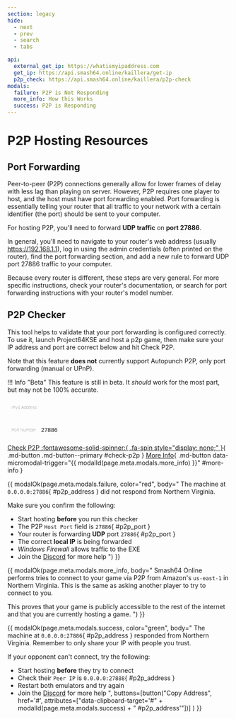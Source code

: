 ```yaml
---
section: legacy
hide:
  - next
  - prev
  - search
  - tabs

api:
  external_get_ip: https://whatismyipaddress.com
  get_ip: https://api.smash64.online/kaillera/get-ip
  p2p_check: https://api.smash64.online/kaillera/p2p-check
modals:
  failure: P2P is Not Responding
  more_info: How this Works
  success: P2P is Responding
---
```


# P2P Hosting Resources 
<style>
  .md-input-field {
    align-items: center;
    background-color: var(--md-code-bg-color);
    border-radius: .1rem;
    border: 0 solid;
    box-shadow: var(--md-shadow-z1);
    color: var(--md-default-fg-color);
    display: flex;
    padding: .6rem;
    width: 100%;
  }

  .md-input-field .prefix {
    border: 0 solid;
    flex-shrink: 0;
    font-weight: lighter;
    font-size: .6rem;
    padding-right: .6rem;
  }

  .md-input-field input {
    background-color: var(--md-code-bg-color);
    border: 0 solid;
    color: var(--md-default-fg-color);
    flex-grow: 1;
  }

  .md-input-field .suffix {
    border: 0 solid;
    flex-shrink: 0;
    font-weight: lighter;
    font-size: .6rem;
    padding-left: .6rem;
  }
</style>

## Port Forwarding

Peer-to-peer (P2P) connections generally allow for lower frames of delay with less lag than playing on server. However, P2P requires one player to host, and the host must have port forwarding enabled. Port forwarding is essentially telling your router that all traffic to your network with a certain identifier (the port) should be sent to your computer. 

For hosting P2P, you'll need to forward **UDP traffic** on **port 27886**.

In general, you'll need to navigate to your router's web address (usually <https://192.168.1.1>), log in using the admin credentials (often printed on the router), find the port forwarding section, and add a new rule to forward UDP port 27886 traffic to your computer. 

Because every router is different, these steps are very general. For more specific instructions, check your router's documentation, or search for port forwarding instructions with your router's model number.

## P2P Checker

This tool helps to validate that your port forwarding is configured correctly. To use it, launch Project64KSE and host a p2p game, then make sure your IP address and port are correct below and hit Check P2P.

Note that this feature **does not** currently support Autopunch P2P, only port forwarding (manual or UPnP).

!!! Info "Beta"
    This feature is still in beta. It *should* work for the most part, but may not be 100% accurate.
<p markdown="1">
<div markdown="1">
  <div class="md-input-field" markdown="1">
    <span class="prefix">IPv4 Address</span>
    <input type="text" id="p2p-ipv4">
    <span class="suffix" id="refresh-ip-button" style="display: none;">[:fontawesome-solid-arrows-rotate:](javascript:getIPv4(true))</span>
    <span class="suffix" id="get-ip-button" style="display: none;">[Get IP]({{ page.meta.api.external_get_ip }}){ target='_blank' }</span>
  </div>
<p></p>
  <div class="md-input-field">
    <span class="prefix">Port Number</span>
    <input type="number" id="p2p-port" min="1025" max="65535" value="27886" placeholder="27886">
  </div>
</div>
</p>

[Check P2P :fontawesome-solid-spinner:{ .fa-spin style="display: none;" }](javascript:checkP2P();){ .md-button .md-button--primary #check-p2p }
[More Info](#){ .md-button data-micromodal-trigger="{{ modalId(page.meta.modals.more_info) }}" #more-info }

{{ modalOk(page.meta.modals.failure, color="red", body="
The machine at `0.0.0.0:27886`{ #p2p_address } did not respond from Northern Virginia.

Make sure you confirm the following:

- Start hosting **before** you run this checker
- The P2P `Host Port` field is `27886`{ #p2p_port }
- Your router is forwarding **UDP** port `27886`{ #p2p_port }
- The correct **local IP** is being forwarded
- *Windows Firewall* allows traffic to the EXE
- Join the [Discord](https://discord.gg/ssb64) for more help
") }}

{{ modalOk(page.meta.modals.more_info, body="
Smash64 Online performs tries to connect to your game via P2P from Amazon's `us-east-1`
in Northern Virginia. This is the same as asking another player to try to connect to you.

This proves that your game is publicly accessible to the rest of the internet and that you
are currently hosting a game.
") }}

{{ modalOk(page.meta.modals.success, color="green", body="
The machine at `0.0.0.0:27886`{ #p2p_address } responded from Northern Virginia.
Remember to only share your IP with people you trust.

If your opponent can't connect, try the following:

- Start hosting **before** they try to connect
- Check their `Peer IP` is `0.0.0.0:27888`{ #p2p_address }
- Restart both emulators and try again
- Join the [Discord](https://discord.gg/ssb64) for more help
", buttons=[button("Copy Address", href='#', attributes=["data-clipboard-target='#" + modalId(page.meta.modals.success) + " #p2p_address'"])] ) }}

<script>
  function checkP2P() {
    var button = document.querySelector('#check-p2p span');
    button.style.display = 'inherit';

    var ipv4 = document.getElementById('p2p-ipv4');
    var port = document.getElementById('p2p-port');

    if (isIPv4(ipv4.value) && isValidPort(port.value)) {
      sessionStorage.setItem('p2p-ipv4', ipv4.value);

      fetch('{{ page.meta.api.p2p_check }}', {
        method: 'POST',
        body: JSON.stringify({
          host: ipv4.value || 'self',
          port: port.value || '27886',
          via: '{{ page.canonical_url }}',
        })
      })
      .then(response => response.json())
      .then(data => {
        button.style.display = 'none';
        showResults(port, data);
      })
      .catch(error => console.log(error));
    } else {
      button.style.display = 'none';
      alert$.next("Invalid IP address and/or port.");
    }
  }

  function getIPv4(force) {
    const ipv4 = document.getElementById('p2p-ipv4');
    let cached_ip = sessionStorage.getItem('p2p-ipv4');

    if (!force && isIPv4(cached_ip)) {
      showIpButtons('refresh');
      ipv4.value = cached_ip;
    } else {
      ipv4.value = '';

      fetch('{{ page.meta.api.get_ip }}', {
        method: 'GET',
      })
      .then(response => response.text())
      .then(data => {
        if (isIPv4(data)) {
          showIpButtons('refresh');
          ipv4.value = data;
          sessionStorage.setItem('p2p-ipv4', data);
        } else {
          showIpButtons('get');
        }
      })
      .catch(error => console.log(error));
    }
  }

  function isIPv4(data) {
    return data !== null && data.match(/^((25[0-5]|(2[0-4]|1\d|[1-9]|)\d)\.?\b){4}$/);
  }

  function isValidPort(data) {
    return Number(data) > 1024 && Number(data) < 65535;
  }

  function showIpButtons(which) {
    const get_button = document.getElementById('get-ip-button');
    const refresh_button = document.getElementById('refresh-ip-button');

    if (which == 'refresh') {
      get_button.style.display = 'none';
      refresh_button.style.display = 'inherit';
    } else {
      get_button.style.display = 'inherit';
      refresh_button.style.display = 'none';
    }
  }

  function showResults(port, results) {
    if (results.success) {
      modalId = '{{ modalId(page.meta.modals.success) }}';
    } else {
      modalId = '{{ modalId(page.meta.modals.failure) }}';
    }

    const meta = JSON.parse(results.meta);
    const address = `${meta.host}:${meta.port}`;
    const modal = document.getElementById(modalId);

    modal.querySelectorAll('#p2p_address').forEach((element) => {
      element.innerHTML = address;
    });
    modal.querySelectorAll('#p2p_port').forEach((element) => {
      element.innerHTML = port.value || '27886';
    });

    MicroModal.show(modalId);
    document.querySelector('.md-dialog').style.zIndex = 101;
    modal.querySelector('.md-button--primary').focus();
    modal.querySelector('.md-button--primary').blur();
  }

  getIPv4(false);
</script>
